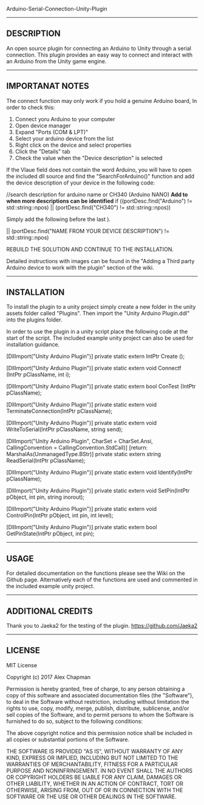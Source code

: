
Arduino-Serial-Connection-Unity-Plugin


-----------------------------------------------------------------------------------
DESCRIPTION
------------------------------------------------------------------------------------
An open source plugin for connecting an Arduino to Unity through a serial connection.
This plugin provides an easy way to connect and interact with an Arduino from the Unity game engine.

------------------------------------------------------------------------------------
IMPORTANAT NOTES
------------------------------------------------------------------------------------

The connect function may only work if you hold a genuine Arduino board, In order to check this:

1. Connect yoru Arduino to your computer
2. Open device manager
3. Expand "Ports (COM & LPT)"
4. Select your arduino device from the list
5. Right click on the device and select properties
6. Click the "Details" tab
7. Check the value when the "Device description" is selected

If the Vlaue field does not contain the word Arduino, you will have to open the included dll source and find the 
"SearchForArduino()" function and add the device description of your device in the following code:

//search description for arduino name or CH340 (Arduino NANO) **Add to when more descriptions can be identified**
if ((portDesc.find("Arduino") != std::string::npos) || (portDesc.find("CH340") != std::string::npos))
  
Simply add the following before the last ).

|| (portDesc.find("NAME FROM YOUR DEVICE DESCRIPTION") != std::string::npos)

REBUILD THE SOLUTION AND CONTINUE TO THE INSTALLATION.

Detailed instructions with images can be found in the "Adding a Third party Arduino device to work with the plugin" section of the wiki.

-----------------------------------------------------------------------------------
INSTALLATION
------------------------------------------------------------------------------------
To install the plugin to a unity project simply create a new folder in the unity assets folder
called "Plugins". Then import the "Unity Arduino Plugin.ddl" into the plugins folder.

In order to use the plugin in a unity script place the following code at the start of the script.
The included example unity project can also be used for installation guidance.

[DllImport("Unity Arduino Plugin")]
private static extern IntPtr Create ();

[DllImport("Unity Arduino Plugin")]
private static extern void Connectf (IntPtr pClassName, int i);

[DllImport("Unity Arduino Plugin")]
private static extern bool ConTest (IntPtr pClassName);

[DllImport("Unity Arduino Plugin")]
private static extern void TerminateConnection(IntPtr pClassName);

[DllImport("Unity Arduino Plugin")]
private static extern void WriteToSerial(IntPtr pClassName, string send);

[DllImport("Unity Arduino Plugin", CharSet = CharSet.Ansi, CallingConvention = CallingConvention.StdCall)]
[return: MarshalAs(UnmanagedType.BStr)]
private static extern string ReadSerial(IntPtr pClassName);

[DllImport("Unity Arduino Plugin")]
private static extern void Identify(IntPtr pClassName);

[DllImport("Unity Arduino Plugin")]
private static extern void SetPin(IntPtr pObject, int pin, string inorout);

[DllImport("Unity Arduino Plugin")]
private static extern void ControlPin(IntPtr pObject, int pin, int level);

[DllImport("Unity Arduino Plugin")]
private static extern bool GetPinState(IntPtr pObject, int pin);


---------------------------------------------------------------------
USAGE
----------------------------------------------------------------------
For detailed documentation on the functions please see the Wiki on the Github page.
Alternatively each of the functions are used and commented in the included example unity project.


----------------------------------------------------------------------
ADDITIONAL CREDITS
----------------------------------------------------------------------

Thank you to Jaeka2 for the testing of the plugin.
https://github.com/Jaeka2


----------------------------------------------------------------------
LICENSE
----------------------------------------------------------------------
MIT License

Copyright (c) 2017 Alex Chapman

Permission is hereby granted, free of charge, to any person obtaining a copy
of this software and associated documentation files (the "Software"), to deal
in the Software without restriction, including without limitation the rights
to use, copy, modify, merge, publish, distribute, sublicense, and/or sell
copies of the Software, and to permit persons to whom the Software is
furnished to do so, subject to the following conditions:

The above copyright notice and this permission notice shall be included in all
copies or substantial portions of the Software.

THE SOFTWARE IS PROVIDED "AS IS", WITHOUT WARRANTY OF ANY KIND, EXPRESS OR
IMPLIED, INCLUDING BUT NOT LIMITED TO THE WARRANTIES OF MERCHANTABILITY,
FITNESS FOR A PARTICULAR PURPOSE AND NONINFRINGEMENT. IN NO EVENT SHALL THE
AUTHORS OR COPYRIGHT HOLDERS BE LIABLE FOR ANY CLAIM, DAMAGES OR OTHER
LIABILITY, WHETHER IN AN ACTION OF CONTRACT, TORT OR OTHERWISE, ARISING FROM,
OUT OF OR IN CONNECTION WITH THE SOFTWARE OR THE USE OR OTHER DEALINGS IN THE
SOFTWARE.




